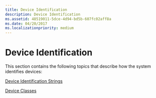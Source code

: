 ```yaml
---
title: Device Identification
description: Device Identification
ms.assetid: 48519011-5dce-4d94-bd5b-607fc02aff8a
ms.date: 04/20/2017
ms.localizationpriority: medium
---
```


# Device Identification


This section contains the following topics that describe how the system identifies devices:

[Device Identification Strings](device-identification-strings.md)

[Device Classes](device-classes.md)

 

 





